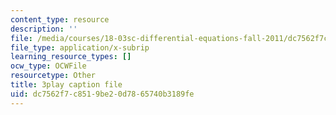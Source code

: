 ```yaml
---
content_type: resource
description: ''
file: /media/courses/18-03sc-differential-equations-fall-2011/dc7562f7c8519be20d7865740b3189fe_hEtWqTPPXuc.srt
file_type: application/x-subrip
learning_resource_types: []
ocw_type: OCWFile
resourcetype: Other
title: 3play caption file
uid: dc7562f7-c851-9be2-0d78-65740b3189fe
---
```

